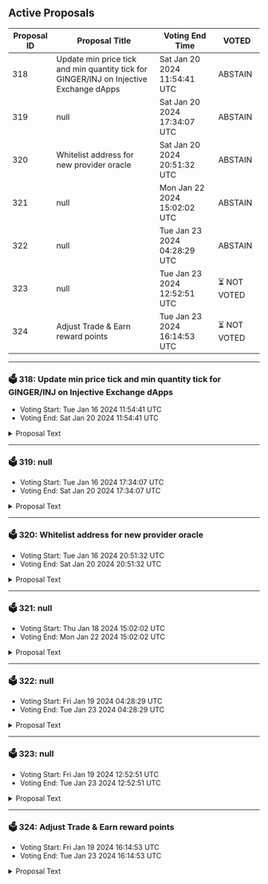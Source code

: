 ## Active Proposals

| Proposal ID | Proposal Title | Voting End Time | VOTED |
|-------------|----------------|-----------------|-------|
| 318 | Update min price tick and min quantity tick for GINGER/INJ on Injective Exchange dApps | Sat Jan 20 2024 11:54:41 UTC | ABSTAIN |
| 319 | null | Sat Jan 20 2024 17:34:07 UTC | ABSTAIN |
| 320 | Whitelist address for new provider oracle | Sat Jan 20 2024 20:51:32 UTC | ABSTAIN |
| 321 | null | Mon Jan 22 2024 15:02:02 UTC | ABSTAIN |
| 322 | null | Tue Jan 23 2024 04:28:29 UTC | ABSTAIN |
| 323 | null | Tue Jan 23 2024 12:52:51 UTC | ⏳ NOT VOTED |
| 324 | Adjust Trade & Earn reward points | Tue Jan 23 2024 16:14:53 UTC | ⏳ NOT VOTED |

---

### 🗳 318: Update min price tick and min quantity tick for GINGER/INJ on Injective Exchange dApps
- Voting Start: Tue Jan 16 2024 11:54:41 UTC
- Voting End: Sat Jan 20 2024 11:54:41 UTC

<details>
<summary>Proposal Text</summary>
 
This proposal pertains to the GINGER/INJ spot market on the Injective orderbook.

Based on the current market price of GINGER, the current minimum price tick size is too large causing the price to deviate significantly from the price on other DEXes.

This proposal seeks to reduce the minimum price tick of GINGER/INJ from 10000 to 100 and increase the minimum quantity tick from 1000000000 to 10000000000.

- By voting YES on this proposal, you agree to update the min price tick for GINGER/INJ.

- By voting NO on the proposal, you do not support updating the min price tick for GINGER/INJ.

- By voting NO WITH VETO, you find this proposal to be (1) spam, i.e., irrelevant to the Injective ecosystem, (2) disproportionately infringes on minority interests, or (3) violates or encourages violation of the rules of engagement as currently set out by Injective governance. If the number of ‘NoWithVeto’ votes is greater than a third of total votes, the proposal is rejected and the 100 INJ deposit is burned.

- By voting ABSTAIN, you wish to contribute to quorum while formally declining to vote either for or against the proposal.

Disclaimer: I am a member of the Black Panther team.
</details>

---

### 🗳 319: null
- Voting Start: Tue Jan 16 2024 17:34:07 UTC
- Voting End: Sat Jan 20 2024 17:34:07 UTC

<details>
<summary>Proposal Text</summary>
 
null
</details>

---

### 🗳 320: Whitelist address for new provider oracle
- Voting Start: Tue Jan 16 2024 20:51:32 UTC
- Voting End: Sat Jan 20 2024 20:51:32 UTC

<details>
<summary>Proposal Text</summary>
 
Summary

The purpose of this governance proposal is to whitelist a wallet to create new pricing feeds on demand.

Background

Every new token listing across Injective exchange dApps requires a new oracle feed, which currently must be approved individually through a new governance proposal. This is a suboptimal process as the community has to vote multiple times for redundant price feeds.

Proposal

This proposal will whitelist a wallet, currently maintained by Injective Labs, to create new price feeds instantly. This will be done to speed up the process for listing new tokens - specifically pre-launch perpetual futures tokens.

Disclaimer: I am a member of the Injective Labs team.
</details>

---

### 🗳 321: null
- Voting Start: Thu Jan 18 2024 15:02:02 UTC
- Voting End: Mon Jan 22 2024 15:02:02 UTC

<details>
<summary>Proposal Text</summary>
 
null
</details>

---

### 🗳 322: null
- Voting Start: Fri Jan 19 2024 04:28:29 UTC
- Voting End: Tue Jan 23 2024 04:28:29 UTC

<details>
<summary>Proposal Text</summary>
 
null
</details>

---

### 🗳 323: null
- Voting Start: Fri Jan 19 2024 12:52:51 UTC
- Voting End: Tue Jan 23 2024 12:52:51 UTC

<details>
<summary>Proposal Text</summary>
 
null
</details>

---

### 🗳 324: Adjust Trade & Earn reward points
- Voting Start: Fri Jan 19 2024 16:14:53 UTC
- Voting End: Tue Jan 23 2024 16:14:53 UTC

<details>
<summary>Proposal Text</summary>
 
This proposal, if passed, will adjust the Trade & Earn reward points for the epoch that ended on January 10.

The reward points for the following addresses will be adjusted to zero: inj1cm86ly3qpml9zagtuhn64twy7mnxgdt8s6tt5p

The community has presented evidence that these addresses have unfairly received Trade & Earn rewards through malicious behavior.

For more details, refer to the governance forum post: https://gov.injective.network/discussion/14879-wash-trading

Disclaimer: I am a team member at Injective Labs.
</details>
